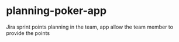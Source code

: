 # planning-poker-app
Jira sprint points planning in the team, app allow the team member to provide the points
